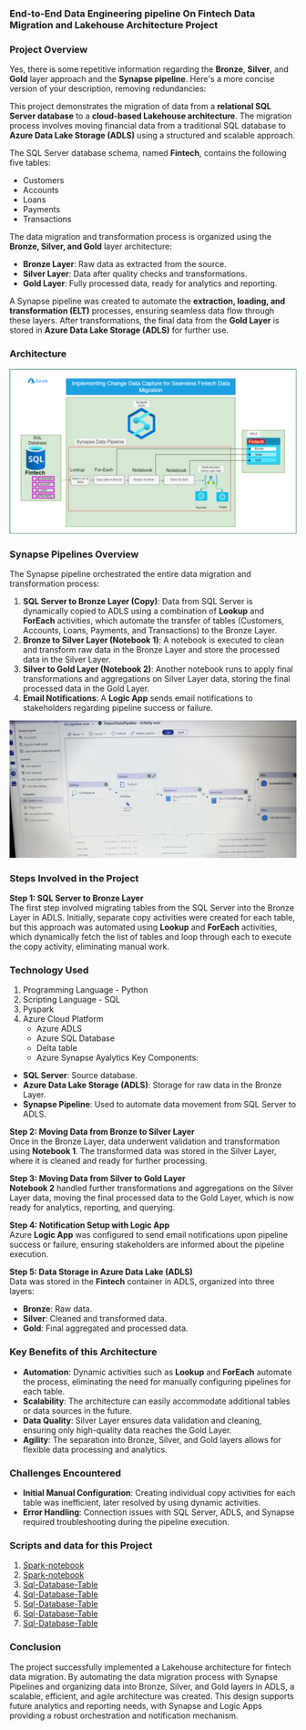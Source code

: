 
### **End-to-End Data Engineering pipeline On Fintech Data Migration and Lakehouse Architecture Project**

### **Project Overview**
Yes, there is some repetitive information regarding the **Bronze**, **Silver**, and **Gold** layer approach and the **Synapse pipeline**. Here's a more concise version of your description, removing redundancies:

This project demonstrates the migration of data from a **relational SQL Server database** to a **cloud-based Lakehouse architecture**. The migration process involves moving financial data from a traditional SQL database to **Azure Data Lake Storage (ADLS)** using a structured and scalable approach.

The SQL Server database schema, named **Fintech**, contains the following five tables:
- Customers
- Accounts
- Loans
- Payments
- Transactions

The data migration and transformation process is organized using the **Bronze, Silver, and Gold** layer architecture:
- **Bronze Layer**: Raw data as extracted from the source.
- **Silver Layer**: Data after quality checks and transformations.
- **Gold Layer**: Fully processed data, ready for analytics and reporting.

A Synapse pipeline was created to automate the **extraction, loading, and transformation (ELT)** processes, ensuring seamless data flow through these layers. After transformations, the final data from the **Gold Layer** is stored in **Azure Data Lake Storage (ADLS)** for further use.
### **Architecture**
![Architecture!](FintechDataMigrationPipeline.png)

### **Synapse Pipelines Overview**

The Synapse pipeline orchestrated the entire data migration and transformation process:

1. **SQL Server to Bronze Layer (Copy)**: Data from SQL Server is dynamically copied to ADLS using a combination of **Lookup** and **ForEach** activities, which automate the transfer of tables (Customers, Accounts, Loans, Payments, and Transactions) to the Bronze Layer.
2. **Bronze to Silver Layer (Notebook 1)**: A notebook is executed to clean and transform raw data in the Bronze Layer and store the processed data in the Silver Layer.
3. **Silver to Gold Layer (Notebook 2)**: Another notebook runs to apply final transformations and aggregations on Silver Layer data, storing the final processed data in the Gold Layer.
4. **Email Notifications**: A **Logic App** sends email notifications to stakeholders regarding pipeline success or failure.

![Pipeline!](Pipeline_On_The_Azure_Synapse.jpg)
### **Steps Involved in the Project**

**Step 1: SQL Server to Bronze Layer**  
The first step involved migrating tables from the SQL Server into the Bronze Layer in ADLS. Initially, separate copy activities were created for each table, but this approach was automated using **Lookup** and **ForEach** activities, which dynamically fetch the list of tables and loop through each to execute the copy activity, eliminating manual work.
### **Technology Used**

1. Programming Language - Python  
2. Scripting Language - SQL 
3. Pyspark
4. Azure Cloud Platform
    - Azure ADLS
    - Azure SQL Database
    - Delta table
    - Azure Synapse Ayalytics
Key Components:
- **SQL Server**: Source database.
- **Azure Data Lake Storage (ADLS)**: Storage for raw data in the Bronze Layer.
- **Synapse Pipeline**: Used to automate data movement from SQL Server to ADLS.

**Step 2: Moving Data from Bronze to Silver Layer**  
Once in the Bronze Layer, data underwent validation and transformation using **Notebook 1**. The transformed data was stored in the Silver Layer, where it is cleaned and ready for further processing.

**Step 3: Moving Data from Silver to Gold Layer**  
**Notebook 2** handled further transformations and aggregations on the Silver Layer data, moving the final processed data to the Gold Layer, which is now ready for analytics, reporting, and querying.

**Step 4: Notification Setup with Logic App**  
Azure **Logic App** was configured to send email notifications upon pipeline success or failure, ensuring stakeholders are informed about the pipeline execution.

**Step 5: Data Storage in Azure Data Lake (ADLS)**  
Data was stored in the **Fintech** container in ADLS, organized into three layers:
- **Bronze**: Raw data.
- **Silver**: Cleaned and transformed data.
- **Gold**: Final aggregated and processed data.

### **Key Benefits of this Architecture**
- **Automation**: Dynamic activities such as **Lookup** and **ForEach** automate the process, eliminating the need for manually configuring pipelines for each table.
- **Scalability**: The architecture can easily accommodate additional tables or data sources in the future.
- **Data Quality**: Silver Layer ensures data validation and cleaning, ensuring only high-quality data reaches the Gold Layer.
- **Agility**: The separation into Bronze, Silver, and Gold layers allows for flexible data processing and analytics.

### **Challenges Encountered**
- **Initial Manual Configuration**: Creating individual copy activities for each table was inefficient, later resolved by using dynamic activities.
- **Error Handling**: Connection issues with SQL Server, ADLS, and Synapse required troubleshooting during the pipeline execution.


### **Scripts and data for this Project**
1. [Spark-notebook](spark-notebook/BronzeToSilverDataProcess.ipynb)
2. [Spark-notebook](spark-notebook/SilverToGoldDataProcess.ipynb)
3. [Sql-Database-Table](Sql-Database-Table/Accounts.sql)
4. [Sql-Database-Table](Sql-Database-Table/Customers.sql)
5. [Sql-Database-Table](Sql-Database-Table/Loans.sql)
6. [Sql-Database-Table](Sql-Database-Table/Payments.sql)
7. [Sql-Database-Table](Sql-Database-Table/Transactions.sql)
### **Conclusion**

The project successfully implemented a Lakehouse architecture for fintech data migration. By automating the data migration process with Synapse Pipelines and organizing data into Bronze, Silver, and Gold layers in ADLS, a scalable, efficient, and agile architecture was created. This design supports future analytics and reporting needs, with Synapse and Logic Apps providing a robust orchestration and notification mechanism.




